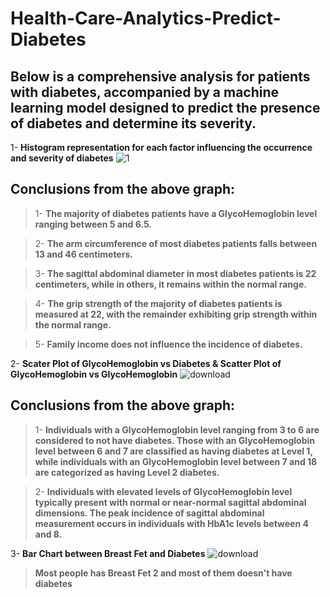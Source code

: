 # Health-Care-Analytics-Predict-Diabetes

## Below is a comprehensive analysis for patients with diabetes, accompanied by a machine learning model designed to predict the presence of diabetes and determine its severity.

1- **Histogram representation for each factor influencing the occurrence and severity of diabetes**
![1](https://github.com/itsahmedmohamedamin/Health-Care-Analytics-Predict-Diabetes/assets/50253297/311d9534-4afd-44cd-b9c8-690db4cca146)

## Conclusions from the above graph:
> 1- **The majority of diabetes patients have a GlycoHemoglobin level ranging between 5 and 6.5.**

> 2- **The arm circumference of most diabetes patients falls between 13 and 46 centimeters.**
 
> 3- **The sagittal abdominal diameter in most diabetes patients is 22 centimeters, while in others, it remains within the normal range.**
 
> 4- **The grip strength of the majority of diabetes patients is measured at 22, with the remainder exhibiting grip strength within the normal range.**
 
> 5- **Family income does not influence the incidence of diabetes.**

2- **Scater Plot of GlycoHemoglobin vs Diabetes & Scatter Plot of GlycoHemoglobin vs GlycoHemoglobin**
![download](https://github.com/itsahmedmohamedamin/Health-Care-Analytics-Predict-Diabetes/assets/50253297/7c81a3a9-258f-4f7b-8c94-15ed9829bacd)

## Conclusions from the above graph:
> 1- **Individuals with a GlycoHemoglobin level ranging from 3 to 6 are considered to not have diabetes. Those with an GlycoHemoglobin level between 6 and 7 are classified as having diabetes at Level 1, while individuals with an GlycoHemoglobin level between 7 and 18 are categorized as having Level 2 diabetes.**

> 2- **Individuals with elevated levels of GlycoHemoglobin level typically present with normal or near-normal sagittal abdominal dimensions. The peak incidence of sagittal abdominal measurement occurs in individuals with HbA1c levels between 4 and 8.**

3- **Bar Chart between Breast Fet and Diabetes**
![download](https://github.com/itsahmedmohamedamin/Health-Care-Analytics-Predict-Diabetes/assets/50253297/6ee684d4-4580-49bc-b1bb-eb41df21470b)

> **Most people has Breast Fet 2 and most of them doesn't have diabetes**
